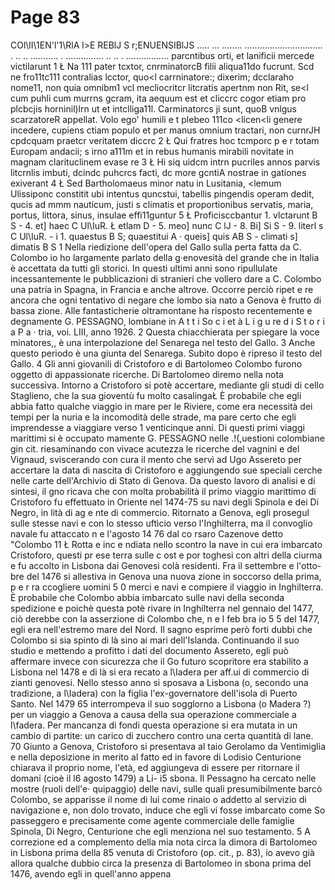 # Page 83

COl\lI\1EN'l'1\RlA l>E REBlJ S r;ENUENSIBlJS ..... ... ........ ............................... . .. .. ........... . ............... .. .. . ................. parcntibus orti, et lanifìcii mercede victilarunt 1 Ł Na 111 pater tcxtor, cnrminatorcB fìlii aliqua11do fucrunt. Scd ne fro11tc111 contralias lcctor, quo<l carrninatore:; dixerim; dcclaraho nome11, non quia omnibm1 vcl mecliocritcr litcratis apertnm non Rit, se<l cum puhli cum murrns gcram, ita aequum est et cliccrc cogor etiam pro plcbcjis horninil)lrn ut et intclliga11l. Carminatorcs ji sunt, quoB vnlgus scarzatoreR appellat. Volo ego' humili e t plebeo 111co <licen<li genere incedere, cupiens ctiam populo et per manus omnium tractari, non curnrJH cpdcquam praetcr veritatem diccrc 2 Ł Qui fratres hoc tcmporc p e r totam Europam andacii; s irno a111m et in rebus humanis mirabili novitate in magnam clarituclinem evase re 3 Ł Hi siq uidcm intrn pucriles annos parvis litcrnlis imbuti, dcindc puhcrcs facti, dc more gcntiA nostrae in gationes exiverant 4 Ł Sed Bartholomaeus minor natu in Lusitania, <lemum Ulissiponc constitit ubi intentus quncstui, tabellis pingendis operam dedit, qucis ad mmm nauticum, justi s climatis et proportionibus servatis, maria, portus, littora, sinus, insulae effi11guntur 5 Ł Proficisccbantur 1. vlctarunt B S - 4. et] haec C Ul\IuR. Ł etlam D - 5. meo] nunc C lJ - 8. Bi] Si S - 9. literl s C Ul\IuR. - i 1. quaestus B S; quaestitui A · queis] quis AB S - climati s] dimatis B S 1 Nella riedizione dell'opera del Gallo sulla perta fatta da C. Colombo io ho largamente parlato della g·enovesità del grande che in Italia è accettata da tutti gli storici. In questi ultimi anni sono ripullulate incessantemente le pubblicazioni di stranieri che vollero dare a C. Colombo una patria in Spagna, in Francia e anche altrove. Occorre perciò ripet e re ancora che ogni tentativo di negare che lombo sia nato a Genova è frutto di bassa zione. Alle fantasticherie oltramontane ha risposto recentemente e degnamente G. PESSAGNO, lombiane in A t t i So c i et à L i g u re d i S t o r i a P a · tria, voi. LIII, anno 1926. 2 Questa chiacchierata per spiegare la voce minatores,, è una interpolazione del Senarega nel testo del Gallo. 3 Anche questo periodo è una giunta del Senarega. Subito dopo è ripreso il testo del Gallo. 4 Gli anni giovanili di Cristoforo e di Bartolomeo Colombo furono oggetto di appassionate ricerche. Di Bartolomeo diremo nella nota successiva. Intorno a Cristoforo si potè accertare, mediante gli studi di cello Staglieno, che la sua gioventù fu molto casalingaŁ È probabile che egli abbia fatto qualche viaggio in mare per le Riviere, come era necessità dei tempi per la nuria e la incomodità delle strade, ma pare certo che egli imprendesse a viaggiare verso 1 venticinque anni. Di questi primi viaggi marittimi si è occupato mamente G. PESSAGNO nelle .!(,uestioni colombiane gin cit. riesaminando con vivace acutezza le ricerche del vagnini e del Vignaud, sviscerando con cura il mento che servì ad Ugo Assereto per accertare la data di nascita di Cristoforo e aggiungendo sue speciali cerche nelle carte dell'Archivio di Stato di Genova. Da questo lavoro di analisi e di sintesi, il gno ricava che con molta probabilità il primo viaggio marittimo di Cristoforo fu effettuato in Oriente nel 1474-75 su navi degli Spinola e dei Di Negro, in lità di ag e nte di commercio. Ritornato a Genova, egli prosegul sulle stesse navi e con Io stesso uftìcio verso l'Inghilterra, ma il convoglio navale fu attaccato n e l'agosto 14 76 dal co rsaro Cazenove detto "Colombo 11 Ł Rotta e inc e ndiata nello scontro la nave in cui era imbarcato Cristoforo, questi pr ese terra sulle c ost e por toghesi con altri della ciurma e fu accolto in Lisbona dai Genovesi colà residenti. Fra il settembre e l'otto- bre del 1476 si allestiva in Genova una nuova zione in soccorso della prima, p e r ra ccogliere uomini 5 0 merci e navi e compiere il viaggio in Inghilterra. È probabile che Colombo abbia imbarcato sulle navi della seconda spedizione e poichè questa potè rivare in Inghilterra nel gennaio del 1477, ciò derebbe con la asserzione di Colombo che, n e l feb bra io 5 5 del 1477, egli era nell'estremo mare del Nord. Il sagno esprime però forti dubbi che Colombo si sia spinto di là sino ai mari dell'Islanda. Continuando il suo studio e mettendo a profitto i dati del documento Assereto, egli può affermare invece con sicurezza che il Go futuro scopritore era stabilito a Lisbona nel 1478 e di là si era recato a l\Iadera per aff.ui di commercio di zianti genovesi. Nello stesso anno si sposava a Lisbona (o, secondo una tradizione, a l\Iadera) con la figlia l'ex-governatore dell'isola di Puerto Santo. Nel 1479 65 interrompeva il suo sogglorno a Lisbona (o Madera ?) per un viaggio a Genova a causa della sua operazione commerciale a l\fadera. Per mancanza di fondi questa operazione si era mutata in un cambio di partite: un carico di zucchero contro una certa quantità di lane. 70 Giunto a Genova, Cristoforo si presentava al taio Gerolamo da Ventimiglia e nella deposizione in merito al fatto ed in favore di Lodisio Centurione chiarava il proprio nome, l'età, ed aggiungeva di essere per ritornare il domani (cioè il l6 agosto 1479) a Li- i5 sbona. Il Pessagno ha cercato nelle mostre (ruoli dell'e· quipaggio) delle navi, sulle quali presumibilmente barcò Colombo, se apparisse il nome di lui come rinaio o addetto al servizio di navigazione e, non dolo trovato, induce che egli vi fosse imbarcato come So passeggero e precisamente come agente commerciale delle famiglie Spinola, Di Negro, Centurione che egli menziona nel suo testamento. 5 A correzione ed a complemento della mia nota circa la dimora di Bartolomeo in Lisbona prima della 85 venuta di Cristoforo (op. cit., p. 83), io avevo già allora qualche dubbio circa la presenza di Bartolomeo in sbona prima del 1476, avendo egli in quell'anno appena